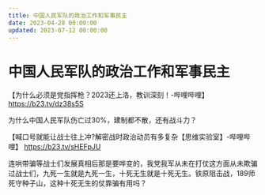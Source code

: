 ```yaml
---
title: 中国人民军队的政治工作和军事民主
date: 2023-04-28 00:00:00
updated: 2023-07-12 00:00:00
---
```



# 中国人民军队的政治工作和军事民主

【为什么必须是党指挥枪？2023还上洛，教训深刻！-哔哩哔哩】 https://b23.tv/dz38s5S


为什么中国人民军队伤亡过30%，建制都不散，还有战斗力？

【喊口号就能让战士往上冲?解密战时政治动员有多复杂【思维实验室】-哔哩哔哩】 https://b23.tv/sHEFpJU

连哄带骗等战士们发展真相后那是要哗变的，我党我军从未在打仗这方面从未欺骗过战士们，九死一生就是九死一生，十死无生就是十死无生。铁原阻击战，189师死守种子山，这种十死无生的仗靠骗有用吗？
